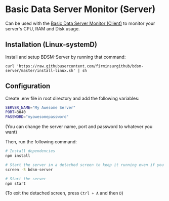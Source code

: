 # Basic Data Server Monitor (Server)

Can be used with the [Basic Data Server Monitor (Client)](http://github.com/firminsurgithub/bdsm-client) to monitor your server's CPU, RAM and Disk usage.

## Installation (Linux-systemD)
Install and setup BDSM-Server by running that command: 
```
curl 'https://raw.githubusercontent.com/firminsurgithub/bdsm-server/master/install-linux.sh' | sh
```

## Configuration

Create .env file in root directory and add the following variables:

```bash
SERVER_NAME="My Awesome Server"
PORT=3040
PASSWORD="myawesomepassword"
```

(You can change the server name, port and password to whatever you want)


Then, run the following command:

```bash
# Install dependencies
npm install

# Start the server in a detached screen to keep it running even if you close the terminal
screen -S bdsm-server

# Start the server
npm start
```

(To exit the detached screen, press `Ctrl + A` and then `D`)